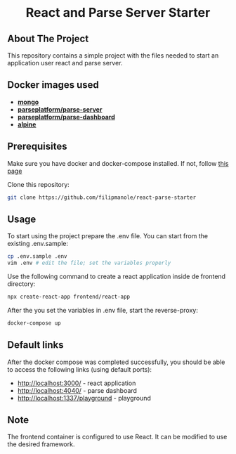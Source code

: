 <br />
<p align="center">
  <h1 align="center">React and Parse Server Starter</h1>
</p>

## About The Project

This repository contains a simple project with the files needed to start an application user react and parse server.

## Docker images used

- [**mongo**](https://hub.docker.com/_/mongo)
- [**parseplatform/parse-server**](https://hub.docker.com/r/parseplatform/parse-server)
- [**parseplatform/parse-dashboard**](https://hub.docker.com/r/parseplatform/parse-dashboard)
- [**alpine**](https://hub.docker.com/_/alpine)

## Prerequisites

Make sure you have docker and docker-compose installed. If not, follow [this page](https://docs.docker.com/get-docker/)

Clone this repository:

```sh
git clone https://github.com/filipmanole/react-parse-starter
```

## Usage

To start using the project prepare the .env file. You can start from the existing .env.sample:

```sh
cp .env.sample .env
vim .env # edit the file; set the variables properly
```

Use the following command to create a react application inside de frontend directory:

```sh
npx create-react-app frontend/react-app
```

After the you set the variables in .env file, start the reverse-proxy:

```sh
docker-compose up
```

## Default links

After the docker compose was completed successfully, you should be able to access the following links (using default ports):

- [http://localhost:3000/]() - react application
- [http://localhost:4040/]() - parse dashboard
- [http://localhost:1337/playground]() - playground

## Note

The frontend container is configured to use React. It can be modified to use the desired framework.
